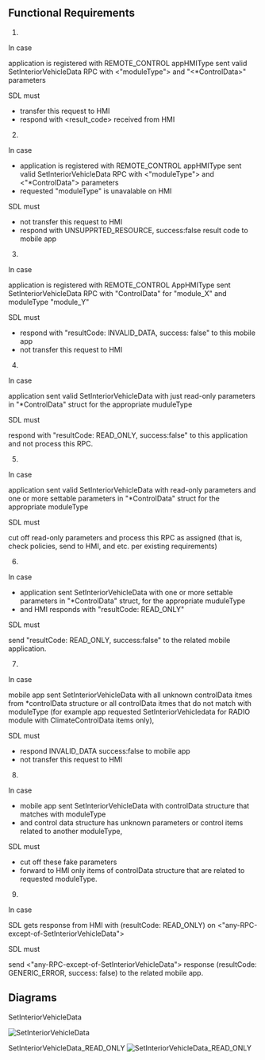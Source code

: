 ## Functional Requirements

1.
In case

application is registered with REMOTE_CONTROL appHMIType
sent valid SetInteriorVehicleData RPC with <"moduleType"> and "<*ControlData>" parameters

SDL must
- transfer this request to HMI
- respond with <result_code> received from HMI

2. 
In case
- application is registered with REMOTE_CONTROL appHMIType
sent valid SetInteriorVehicleData RPC with <"moduleType"> and <"*ControlData"> parameters
- requested "moduleType" is unavalable on HMI

SDL must
- not transfer this request to HMI
- respond with UNSUPPRTED_RESOURCE, success:false result code to mobile app

3. 
In case 

application is registered with REMOTE_CONTROL AppHMIType 
sent SetInteriorVehicleData RPC with 
"ControlData" for "module_X" and moduleType "module_Y"

SDL must 
- respond with "resultCode: INVALID_DATA, success: false" to this mobile app
- not transfer this request to HMI

4.
In case 

application sent valid SetInteriorVehicleData with just read-only parameters in "*ControlData" struct for the appropriate muduleType 

SDL must 

respond with "resultCode: READ_ONLY, success:false" to this application and not process this RPC. 

5. 
In case 

application sent valid SetInteriorVehicleData with read-only parameters and one or more settable parameters in "*ControlData" struct for the appropriate moduleType 

SDL must 

cut off read-only parameters and process this RPC as assigned (that is, check policies, send to HMI, and etc. per existing requirements)

6. 
In case 
- application sent SetInteriorVehicleData with one or more settable parameters in "*ControlData" struct, for the appropriate muduleType 
- and HMI responds with "resultCode: READ_ONLY" 

SDL must 

send "resultCode: READ_ONLY, success:false" to the related mobile application. 

7.
In case

mobile app sent SetInteriorVehicleData with all unknown controlData itmes from *controlData structure  or all controlData itmes that do not match with moduleType (for example app requested SetInteriorVehicledata for RADIO module with ClimateControlData items only),

SDL must
- respond INVALID_DATA success:false to mobile app
- not transfer this request to HMI

8. 
In case
- mobile app sent SetInteriorVehicleData with controlData structure that matches with moduleType
- and control data structure has unknown parameters or control items related to another moduleType,

SDL must
- cut off these fake parameters
- forward to HMI only items of controlData structure that are related to requested moduleType.

9. 
In case 

SDL gets response from HMI with (resultCode: READ_ONLY) on <"any-RPC-except-of-SetInteriorVehicleData"> 

SDL must 

send <"any-RPC-except-of-SetInteriorVehicleData"> response (resultCode: GENERIC_ERROR, success: false) to the related mobile app. 

## Diagrams

SetInteriorVehicleData

![SetInteriorVehicleData](https://github.com/smartdevicelink/sdl_requirements/blob/SetInteriorVehicleData_TRS/detailed_docs/accessories/SetInteriorVehicleData.png)

SetInteriorVehicleData_READ_ONLY
![SetInteriorVehicleData_READ_ONLY](https://github.com/smartdevicelink/sdl_requirements/blob/SetInteriorVehicleData_TRS/detailed_docs/accessories/SetInteriorVehicleData_READ_ONLY.png)
